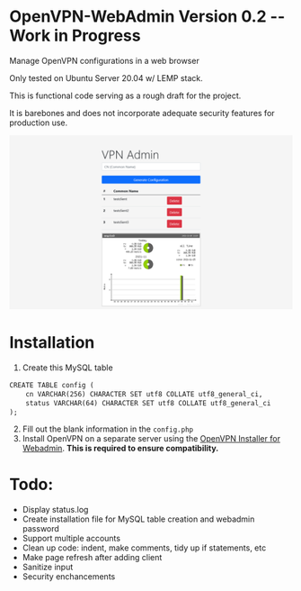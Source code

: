 # OpenVPN-WebAdmin Version 0.2 -- Work in Progress
Manage OpenVPN configurations in a web browser

Only tested on Ubuntu Server 20.04 w/ LEMP stack.

This is functional code serving as a rough draft for the project. 

It is barebones and does not incorporate adequate security features for production use. 

![Picture of Webadmin](vpnadmin.png)

# Installation

1. Create this MySQL table
```
CREATE TABLE config (
	cn VARCHAR(256) CHARACTER SET utf8 COLLATE utf8_general_ci,
	status VARCHAR(64) CHARACTER SET utf8 COLLATE utf8_general_ci
);
```
2. Fill out the blank information in the `config.php`
3. Install OpenVPN on a separate server using the [OpenVPN Installer for Webadmin](https://github.com/bhopkins0/OpenVPN-Installer-For-Webadmin). **This is required to ensure compatibility.**


# Todo: 
* Display status.log
* Create installation file for MySQL table creation and webadmin password
* Support multiple accounts
* Clean up code: indent, make comments, tidy up if statements, etc
* Make page refresh after adding client
* Sanitize input
* Security enchancements
